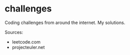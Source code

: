 # challenges
Coding challenges from around the internet. My solutions.

Sources: 
- leetcode.com
- projecteuler.net

